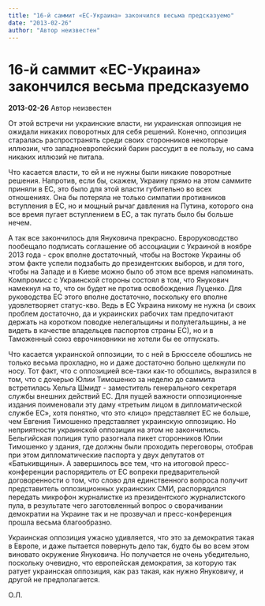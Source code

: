 ```yaml
---
title: "16-й саммит «ЕС-Украина» закончился весьма предсказуемо"
date: "2013-02-26"
author: "Автор неизвестен"
---
```


# 16-й саммит «ЕС-Украина» закончился весьма предсказуемо

**2013-02-26** Автор неизвестен

От этой встречи ни украинские власти, ни украинская оппозиция не ожидали никаких поворотных для себя решений. Конечно, оппозиция старалась распространять среди своих сторонников некоторые иллюзии, что западноевропейский барин рассудит в ее пользу, но сама никаких иллюзий не питала.

Что касается власти, то ей и не нужны были никакие поворотные решения. Напротив, если бы, скажем, Украину прямо на этом саммите приняли в ЕС, это было для этой власти губительно во всех отношениях. Она бы потеряла не только симпатии противников вступления в ЕС, но и мощный рычаг давления на Путина, которого она все время пугает вступлением в ЕС, а так пугать было бы больше нечем.

А так все закончилось для Януковича прекрасно. Евроруководство пообещало подписать соглашение об ассоциации с Украиной в ноябре 2013 года - срок вполне достаточный, чтобы на Востоке Украины об этом факте успели подзабыть до президентских выборов, и для того, чтобы на Западе и в Киеве можно было об этом все время напоминать. Компромисс с Украинской стороны состоял в том, что Янукович намекнул на то, что он будет не против освобождения Луценко. Для руководства ЕС этого вполне достаточно, поскольку его вполне удовлетворяет статус-кво. Ведь в ЕС Украина никому не нужна (и своих проблем достаточно, да и украинских рабочих там предпочитают держать на коротком поводке нелегальщины и полулегальщины, а не видеть в качестве владельцев паспортов страны ЕС), но и в Таможенный союз еврочиновники не хотели бы ее отпускать.

Что касается украинской оппозиции, то с ней в Брюсселе обошлись не только весьма прохладно, но и даже достаточно больно щелкнули по носу. Тот факт, что с оппозицией все-таки как-то обошлись, выразился в том, что с дочерью Юлии Тимошенко за неделю до саммита встретилась Хельга Шмидт - заместитель генерального секретаря службы внешних действий ЕС. Для пущей важности оппозиционные издания поименовали эту даму «третьим лицом в дипломатической службе ЕС», хотя понятно, что это «лицо» представляет ЕС не больше, чем Евгения Тимошенко представляет украинскую оппозицию. Но неприятности украинской оппозиции на этом не закончились. Бельгийская полиция тупо разогнала пикет сторонников Юлии Тимошенко у здания, где должны были проходить переговоры, отобрав при этом дипломатические паспорта у двух депутатов от «Батькивщины». А завершилось все тем, что на итоговой пресс-конференции распорядитель от ЕС вопреки предварительной договоренности о том, что слово для единственного вопроса получит представитель оппозиционных украинских СМИ, распорядился передать микрофон журналистке из президентского журналистского пула, в результате чего заготовленный вопрос о сворачивании демократии на Украине так и не прозвучал и пресс-конференция прошла весьма благообразно.

Украинская оппозиция ужасно удивляется, что это за демократия такая в Европе, и даже пытается повернуть дело так, будто бы во всем этом виновато окружение Януковича. Но получается не очень убедительно, поскольку очевидно, что европейская демократия, за которую так ратует украинская оппозиция, как раз такая, как нужно Януковичу, и другой не предполагается.

О.Л.
